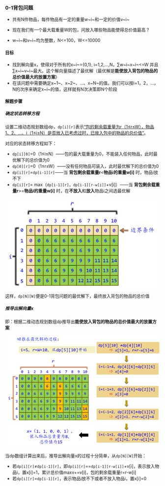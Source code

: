 ### 0-1背包问题

- 共有N件物品，每件物品有一定的重量w~i~和一定的价值v~i~

- 现在我们有一个最大载重量W的包，问放入哪些物品能使得总价值最高？

- w~i~和v~i~均为整数，N<=100，W<=10000


#### 目标

- 找到解向量x，使得对于所有的x~i~={0,1}, i=1,2,…,N，∑w~i~x~i~<=W 并且∑x~i~v~i~最大。这个解向量描述了最优解（最优解是**能使放入背包的物品的总价值最大的放置方案**）
- 在该问题中需要确定x~1~、x~2~、…、x~N~的值。我们可以按i=1，2，…，N的次序来确定x~i~的值，这样就有N次决策即N个阶段

#### 解题步骤

##### 确定状态转移方程

设置二维动态规划数组dp，`dp[i][r]`表示<u>“包的剩余载重量为r（1≤r≤W），物品1、2、…、i（1≤i≤N）是否放入已考虑过时，已放入包中的物品的总价值”</u>。

对应的状态转移方程如下：

- `dp[i][0]`=0（1≤i≤N）——包的最大载重量为0，不能装入任何物品，此时最优解下的总价值为0
- `dp[0][r]`=0（1≤r≤W）——没有任何物品可装入，此时最优解下的总价值为0
- `dp[i][r]`=`dp[i-1][r]`——当 **背包剩余载重量r**<**物品i的重量w[i]** 时，物品i放不下
- `dp[i][r]`= max（`dp[i-1][r]`，`dp[i-1][r-w[i]]`+v[i]）——当 **背包剩余载重量r**>=**物品i的重量w[i]** 时，在**不放入**和**放入**物品i之间选最优解

![image-20201014145353969](0-1%E8%83%8C%E5%8C%85%E9%97%AE%E9%A2%98.assets/image-20201014145353969.png)

这样，`dp[N][W]`便是0-1背包问题的最优解下，最终放入背包的物品的总价值

##### 推导出解向量x

即：根据二维动态规划数组dp推导出**能使放入背包的物品的总价值最大的放置方案**

![image-20201014145417101](0-1%E8%83%8C%E5%8C%85%E9%97%AE%E9%A2%98.assets/image-20201014145417101.png)

当dp数组计算出来后，推导出解向量x的过程十分简单，从`dp[N][W]`开始：

- 若`dp[i][r]`≠`dp[i-1][r]`，即`dp[i][r]`==`dp[i-1][r-w[i]]`+v[i]，表示放入物品i，置x[i]=1，累计总价值maxv+=v[i]，包的剩余载重量r=r-w[i]
- 若`dp[i][r]`=`dp[i-1][r]`，表示物品i放不下或者不放入物品i，置x[i]=0